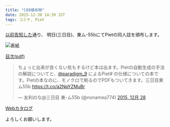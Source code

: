 ```yaml
---
title: "C89頒布物"
date: 2015-12-30 14:39 JST
tags: コミケ, Piet
---
```


[以前告知した](/blog/2015/10/30/c89.html)通り、
明日(三日目)、東ム-55bにてPietの同人誌を頒布します。

![表紙](/blog/2015/12/30/hyoushi.jpg)

[目次(pdf)](/blog/2015/12/30/mokuji.pdf)

<blockquote class="twitter-tweet" lang="ja"><p lang="ja" dir="ltr">ちょっと出来が良くない気もするけど本は出ます。Pietの自動生成の手法の解説についてと、<a href="https://twitter.com/paradigm_9">@paradigm_9</a> によるPiet# の仕様についての本です。Pietの本なのに、モノクロで刷るのでPDFもついてきます。三日目東ム55b <a href="https://t.co/a2NpYZMuBr">https://t.co/a2NpYZMuBr</a></p>&mdash; 友利のな@三日目 東-ム55b (@nonamea774) <a href="https://twitter.com/nonamea774/status/681413599860924416">2015, 12月 28</a></blockquote>
<script async src="//platform.twitter.com/widgets.js" charset="utf-8"></script>

[Webカタログ](https://webcatalog.circle.ms/Circle/12311390/)

よろしくお願いします。
